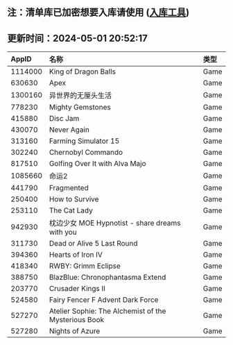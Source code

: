 ## 注：清单库已加密想要入库请使用 ([入库工具](https://github.com/BlankTMing/ManifestAutoUpdate/releases))

## 更新时间：2024-05-01 20:52:17
| AppID | 名称 | 类型  |
| :-------------------- | :----------------------------- | :----------- |
| 1114000 | King of Dragon Balls| Game |
| 630630 | Apex| Game |
| 1300160 | 异世界的无厘头生活| Game |
| 778230 | Mighty Gemstones| Game |
| 415880 | Disc Jam| Game |
| 430070 | Never Again| Game |
| 313160 | Farming Simulator 15| Game |
| 302240 | Chernobyl Commando| Game |
| 817510 | Golfing Over It with Alva Majo| Game |
| 1085660 | 命运2| Game |
| 441790 | Fragmented| Game |
| 250400 | How to Survive| Game |
| 253110 | The Cat Lady| Game |
| 942930 | 枕边少女 MOE Hypnotist - share dreams with you| Game |
| 311730 | Dead or Alive 5 Last Round| Game |
| 394360 | Hearts of Iron IV| Game |
| 418340 | RWBY: Grimm Eclipse| Game |
| 388750 | BlazBlue: Chronophantasma Extend| Game |
| 203770 | Crusader Kings II| Game |
| 524580 | Fairy Fencer F Advent Dark Force| Game |
| 527270 | Atelier Sophie: The Alchemist of the Mysterious Book| Game |
| 527280 | Nights of Azure| Game |
